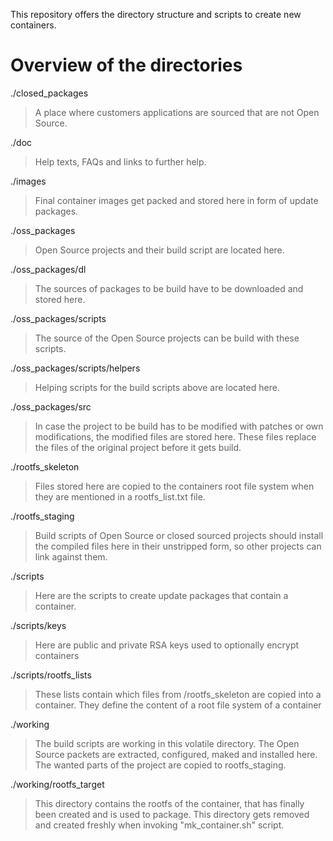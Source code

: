 This repository offers the directory structure and scripts to create new containers.

Overview of the directories
===========================
./closed_packages
> A place where customers applications are sourced that are not Open Source.

./doc
> Help texts, FAQs and links to further help.

./images
> Final container images get packed and stored here in form of update packages.

./oss_packages
> Open Source projects and their build script are located here.

./oss_packages/dl
> The sources of packages to be build have to be downloaded and stored here.

./oss_packages/scripts
> The source of the Open Source projects can be build with these scripts.

./oss_packages/scripts/helpers
> Helping scripts for the build scripts above are located here.

./oss_packages/src
> In case the project to be build has to be modified with patches or own modifications, the
modified files are stored here. These files replace the files of the original project before it
gets build.

./rootfs_skeleton
> Files stored here are copied to the containers root file system when they are mentioned in a rootfs_list.txt file.

./rootfs_staging
> Build scripts of Open Source or closed sourced projects should install the compiled files here in
their unstripped form, so other projects can link against them.

./scripts
> Here are the scripts to create update packages that contain a container.

./scripts/keys
> Here are public and private RSA keys used to optionally encrypt containers

./scripts/rootfs_lists
> These lists contain which files from /rootfs_skeleton are copied into a container. They define the content of a root file
system of a container

./working
> The build scripts are working in this volatile directory. The Open Source packets are extracted,
configured, maked and installed here. The wanted parts of the project are copied to rootfs_staging.

./working/rootfs_target
> This directory contains the rootfs of the container, that has finally been created and is used to package. This directory gets removed and created freshly when invoking "mk_container.sh" script.
